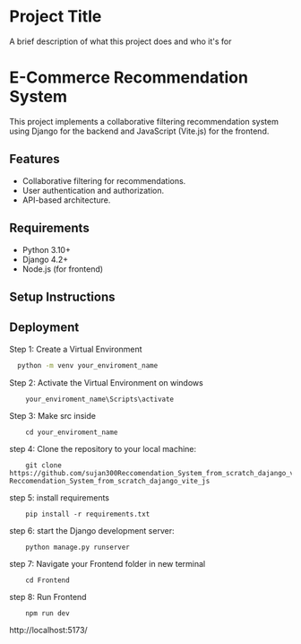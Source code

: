 
# Project Title

A brief description of what this project does and who it's for


# E-Commerce Recommendation System

This project implements a collaborative filtering recommendation system using Django for the backend and JavaScript (Vite.js) for the frontend.

## Features
- Collaborative filtering for recommendations.
- User authentication and authorization.
- API-based architecture.

## Requirements
- Python 3.10+
- Django 4.2+
- Node.js (for frontend)

## Setup Instructions




## Deployment

Step 1: Create a Virtual Environment

```bash
  python -m venv your_enviroment_name
```

Step 2: Activate the Virtual Environment on windows

```bash
    your_enviroment_name\Scripts\activate
```
Step 3: Make src inside 
```
    cd your_enviroment_name
```
step 4: Clone the repository to your local machine:
```
    git clone https://github.com/sujan300Reccomendation_System_from_scratch_dajango_vite_js.gitcd Reccomendation_System_from_scratch_dajango_vite_js
```
step 5: install requirements
```
    pip install -r requirements.txt
```

step 6: start the Django development server:
```
    python manage.py runserver
```

step 7: Navigate your Frontend folder in new terminal 
``` 
    cd Frontend
```
step 8: Run Frontend
```
    npm run dev
```
http://localhost:5173/






